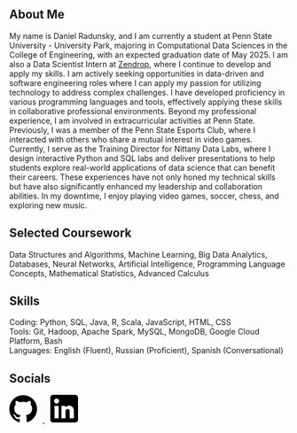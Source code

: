 ## About Me
My name is Daniel Radunsky, and I am currently a student at Penn State University - University Park, majoring in Computational Data Sciences in the College of Engineering, with an expected graduation date of May 2025. I am also a Data Scientist Intern at [Zendrop](https://zendrop.com/), where I continue to develop and apply my skills. I am actively seeking opportunities in data-driven and software engineering roles where I can apply my passion  for utilizing technology to address complex challenges. I have developed proficiency in various programming languages and tools, effectively applying these skills in collaborative professional environments. Beyond my professional experience, I am involved in extracurricular activities at Penn State. Previously, I was a member of the Penn State Esports Club, where I interacted with others who share a mutual interest in video games. Currently, I serve as the Training Director for Nittany Data Labs, where I design interactive Python and SQL labs and deliver presentations to help students explore real-world applications of data science that can benefit their careers. These experiences have not only honed my technical skills but have also significantly enhanced my leadership and collaboration abilities. In my downtime, I enjoy playing video games, soccer, chess, and exploring new music.

## Selected Coursework
Data Structures and Algorithms, Machine Learning, Big Data Analytics, Databases, Neural 
Networks, Artificial Intelligence, Programming Language Concepts, Mathematical Statistics, Advanced Calculus

## Skills
Coding: Python, SQL, Java, R, Scala, JavaScript, HTML, CSS \
Tools: Git, Hadoop, Apache Spark, MySQL, MongoDB, Google Cloud Platform, Bash \
Languages: English (Fluent), Russian (Proficient), Spanish (Conversational)

## Socials
<p align="left">
  <a href="https://github.com/drad2042" target="_blank" rel="noopener noreferrer">
    <img src="/assets/img/github_logo.png" alt="GitHub" width="50" style="margin-right: 10px;">
  </a>
  <a href="https://www.linkedin.com/in/daniel-radunsky/" target="_blank rel="noopener noreferrer">
    <img src="/assets/img/linkedinlogo.png" alt="LinkedIn" width="50" style="margin-left: 10px;">
  </a>
</p>
